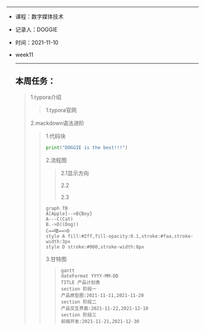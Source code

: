 -----

* 课程：数字媒体技术

* 记录人：DOGGIE

* 时间：2021-11-10

* week11

  ----

  ## 本周任务：

  > 1.typora介绍
  >
  > > 1.typora官网
  >
  > 2.mackdown语法进阶
  >
  > > 1.代码块
  > >
  > > ```python
  > > print("DOGGIE is the best!!!")
  > > ```
  > >
  > > 2.流程图
  > >
  > > > 2.1显示方向
  > > >
  > > > 2.2
  > > >
  > > > 2.3
  > >
  > > ```mermaid
  > > graph TB
  > > A[Apple]-->B{Boy}
  > > A---C(Cat)
  > > B.->D((Dog))
  > > C==喵==>D
  > > style A fill:#2ff,fill-opacity:0.1,stroke:#faa,stroke-width:3px
  > > style D stroke:#000,stroke-width:8px
  > > ```
  > >
  > > 3.甘特图
  > >
  > > > ```mermaid
  > > > gantt
  > > > dateFormat YYYY-MM-DD
  > > > TITLE 产品计划表
  > > > section 阶段一
  > > > 产品原型图:2021-11-11,2021-11-20
  > > > section 阶段二
  > > > 产品交互界面:2021-11-22,2021-12-10
  > > > section 阶段三
  > > > 前端开发:2021-11-21,2021-12-30
  > > > ```